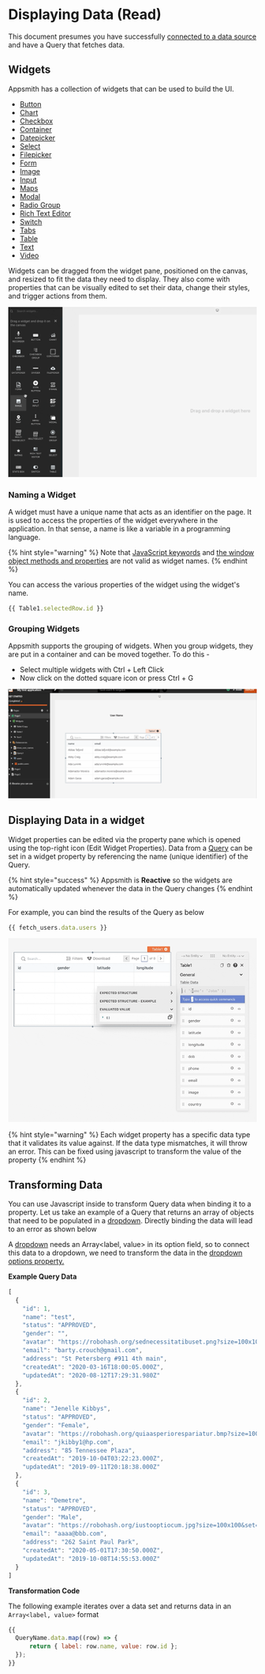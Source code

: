 # Displaying Data (Read)

This document presumes you have successfully [connected to a data source](../../connecting-to-data-sources/) and have a Query that fetches data.

## Widgets

Appsmith has a collection of widgets that can be used to build the UI.

* [Button](../../../reference/widgets/button/)
* [Chart](../../../reference/widgets/chart.md)
* [Checkbox](../../../reference/widgets/checkbox.md)
* [Container](../../../reference/widgets/container.md)
* [Datepicker](../../../reference/widgets/datepicker.md)
* [Select](../../../reference/widgets/dropdown-1.md)
* [Filepicker](../../../reference/widgets/filepicker.md)
* [Form](../../../reference/widgets/form.md)
* [Image](../../../reference/widgets/image.md)
* [Input](../../../reference/widgets/input.md)
* [Maps](../../../reference/widgets/maps.md)
* [Modal](../../../reference/widgets/modal.md)
* [Radio Group](../../../reference/widgets/radio-group.md)
* [Rich Text Editor](../../../reference/widgets/rich-text-editor.md)
* [Switch](../../../reference/widgets/switch.md)
* [Tabs](../../../reference/widgets/tabs.md)
* [Table](../../../reference/widgets/table.md)
* [Text](../../../reference/widgets/text.md)
* [Video](../../../reference/widgets/video.md)

Widgets can be dragged from the widget pane, positioned on the canvas, and resized to fit the data they need to display. They also come with properties that can be visually edited to set their data, change their styles, and trigger actions from them.

![](<../../../.gitbook/assets/drop widget.gif>)

### Naming a Widget

A widget must have a unique name that acts as an identifier on the page. It is used to access the properties of the widget everywhere in the application. In that sense, a name is like a variable in a programming language.

{% hint style="warning" %}
Note that [JavaScript keywords](https://www.w3schools.com/js/js\_reserved.asp) and [the window object methods and properties](https://www.w3schools.com/jsref/obj\_window.asp) are not valid as widget names.
{% endhint %}

You can access the various properties of the widget using the widget's name.

```javascript
{{ Table1.selectedRow.id }}
```

### Grouping Widgets

Appsmith supports the grouping of widgets. When you group widgets, they are put in a container and can be moved together. To do this -

* Select multiple widgets with Ctrl + Left Click
* Now click on the dotted square icon or press Ctrl + G

![](../../../.gitbook/assets/group-widgets-2.gif)

## Displaying Data in a widget

Widget properties can be edited via the property pane which is opened using the top-right icon (Edit Widget Properties). Data from a [Query](../querying-a-database/) can be set in a widget property by referencing the name (unique identifier) of the Query.

{% hint style="success" %}
Appsmith is **Reactive** so the widgets are automatically updated whenever the data in the Query changes
{% endhint %}

For example, you can bind the results of the Query as below

```javascript
{{ fetch_users.data.users }}
```

![](<../../../.gitbook/assets/bind-table (2) (4) (8) (1).gif>)

{% hint style="warning" %}
Each widget property has a specific data type that it validates its value against. If the data type mismatches, it will throw an error. This can be fixed using javascript to transform the value of the property
{% endhint %}

## Transforming Data

You can use Javascript inside to transform Query data when binding it to a property. Let us take an example of a Query that returns an array of objects that need to be populated in a [dropdown](../../../reference/widgets/dropdown-1.md). Directly binding the data will lead to an error as shown below

A [dropdown](../../../reference/widgets/dropdown-1.md) needs an Array\<label, value> in its option field, so to connect this data to a dropdown, we need to transform the data in the [dropdown options property.](../../../reference/widgets/dropdown-1.md#widget-properties)

**Example Query Data**

```javascript
[
  {
    "id": 1,
    "name": "test",
    "status": "APPROVED",
    "gender": "",
    "avatar": "https://robohash.org/sednecessitatibuset.png?size=100x100&set=set1",
    "email": "barty.crouch@gmail.com",
    "address": "St Petersberg #911 4th main",
    "createdAt": "2020-03-16T18:00:05.000Z",
    "updatedAt": "2020-08-12T17:29:31.980Z"
  },
  {
    "id": 2,
    "name": "Jenelle Kibbys",
    "status": "APPROVED",
    "gender": "Female",
    "avatar": "https://robohash.org/quiaasperiorespariatur.bmp?size=100x100&set=set1",
    "email": "jkibby1@hp.com",
    "address": "85 Tennessee Plaza",
    "createdAt": "2019-10-04T03:22:23.000Z",
    "updatedAt": "2019-09-11T20:18:38.000Z"
  },
  {
    "id": 3,
    "name": "Demetre",
    "status": "APPROVED",
    "gender": "Male",
    "avatar": "https://robohash.org/iustooptiocum.jpg?size=100x100&set=set1",
    "email": "aaaa@bbb.com",
    "address": "262 Saint Paul Park",
    "createdAt": "2020-05-01T17:30:50.000Z",
    "updatedAt": "2019-10-08T14:55:53.000Z"
  }
]
```

**Transformation Code**

The following example iterates over a data set and returns data in an `Array<label, value>` format

```javascript
{{
  QueryName.data.map((row) => {
      return { label: row.name, value: row.id };
  });
}}
```
